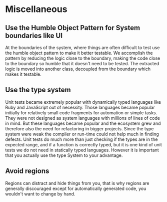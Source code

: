 # Miscellaneous

## Use the Humble Object Pattern for System boundaries like UI

At the boundaries of the system, where things are often difficult to test use the humble object pattern to make it better testable. We accomplish the pattern by reducing the logic close to the boundary, making the code close to the boundary so humble that it doesn't need to be tested. The extracted logic is moved into another class, decoupled from the boundary which makes it testable.

## Use the type system

Unit tests became extremely popular with dynamically typed languages like Ruby and JavaScript out of necessity. Those languages became popular initially for relatively small code fragments for automation or simple tasks. They were not designed as system languages with millions of lines of code in mind. But these languages became popular and the ecosystem grew and therefore also the need for refactoring in bigger projects. Since the type system were weak the compiler or run-time could not help much in finding defects. 
Unit tests do much more than just checking if the types are in the expected range, and if a function is correctly typed, but it is one kind of unit tests we do not need in statically typed languages. However it is important that you actually use the type System to your advantage.

## Avoid regions

Regions can distract and hide things from you, that is why regions are generally discouraged except for automatically generated code, you wouldn't want to change by hand.
